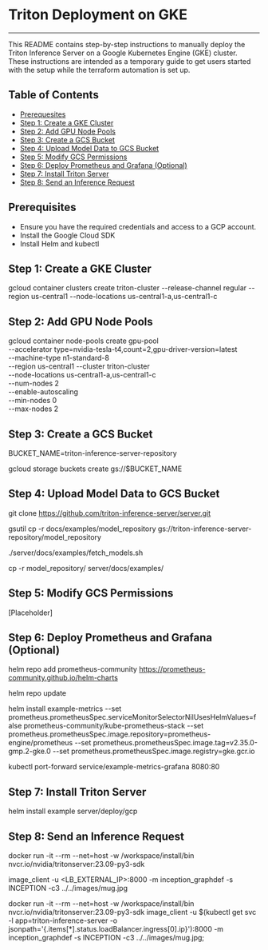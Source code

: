 # Triton Deployment on GKE

---

This README contains step-by-step instructions to manually deploy the Triton Inference Server on a Google Kubernetes Engine (GKE) cluster. These instructions are intended as a temporary guide to get users started with the setup while the terraform automation is set up.

## Table of Contents

- [Prerequesites](#prerequisites)
- [Step 1: Create a GKE Cluster](#step-1)
- [Step 2: Add GPU Node Pools](#step-2)
- [Step 3: Create a GCS Bucket](#step-3)
- [Step 4: Upload Model Data to GCS Bucket](#step-4)
- [Step 5: Modify GCS Permissions](#step-5)
- [Step 6: Deploy Prometheus and Grafana (Optional)](#step-6)
- [Step 7: Install Triton Server](#step-7)
- [Step 8: Send an Inference Request](#step-8)


## Prerequisites

- Ensure you have the required credentials and access to a GCP account.
- Install the Google Cloud SDK
- Install Helm and kubectl

## <span id="step-1">Step 1: Create a GKE Cluster</span>

gcloud container clusters create triton-cluster --release-channel regular --region us-central1 --node-locations us-central1-a,us-central1-c

## <span id="step-2">Step 2: Add GPU Node Pools</span>

gcloud container node-pools create gpu-pool \
  --accelerator type=nvidia-tesla-t4,count=2,gpu-driver-version=latest \
  --machine-type n1-standard-8 \
  --region us-central1 --cluster  triton-cluster \
  --node-locations us-central1-a,us-central1-c \
  --num-nodes 2 \
  --enable-autoscaling \
   --min-nodes 0 \
   --max-nodes 2

## <span id="step-3">Step 3: Create a GCS Bucket</span>

BUCKET_NAME=triton-inference-server-repository

gcloud storage buckets create gs://$BUCKET_NAME

## <span id="step-4">Step 4: Upload Model Data to GCS Bucket    </span>

git clone https://github.com/triton-inference-server/server.git

gsutil cp -r docs/examples/model_repository gs://triton-inference-server-repository/model_repository

./server/docs/examples/fetch_models.sh


cp -r model_repository/ server/docs/examples/

## <span id="step-5">Step 5: Modify GCS Permissions    </span>

[Placeholder]

## <span id="step-6">Step 6: Deploy Prometheus and Grafana  (Optional)  </span>

helm repo add prometheus-community https://prometheus-community.github.io/helm-charts

helm repo update

helm install example-metrics --set prometheus.prometheusSpec.serviceMonitorSelectorNilUsesHelmValues=false prometheus-community/kube-prometheus-stack --set prometheus.prometheusSpec.image.repository=prometheus-engine/prometheus --set prometheus.prometheusSpec.image.tag=v2.35.0-gmp.2-gke.0 --set prometheus.prometheusSpec.image.registry=gke.gcr.io

kubectl port-forward service/example-metrics-grafana 8080:80

## <span id="step-7">Step 7: Install Triton Server </span>

helm install example server/deploy/gcp

## <span id="step-8">Step 8: Send an Inference Request </span>

docker run -it --rm --net=host -w /workspace/install/bin nvcr.io/nvidia/tritonserver:23.09-py3-sdk

image_client -u <LB_EXTERNAL_IP>:8000 -m inception_graphdef -s INCEPTION -c3 ../../images/mug.jpg

docker run -it --rm --net=host -w /workspace/install/bin nvcr.io/nvidia/tritonserver:23.09-py3-sdk image_client -u $(kubectl get svc -l app=triton-inference-server -o jsonpath='{.items[*].status.loadBalancer.ingress[0].ip}'):8000 -m inception_graphdef -s INCEPTION -c3 ../../images/mug.jpg;
